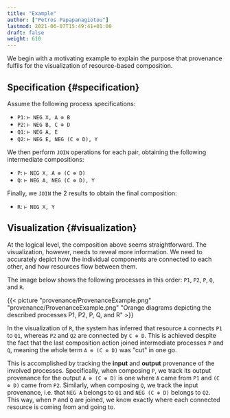 ```yaml
---
title: "Example"
author: ["Petros Papapanagiotou"]
lastmod: 2021-06-07T15:49:41+01:00
draft: false
weight: 610
---
```


We begin with a motivating example to explain the purpose that provenance fulfils for the visualization of resource-based composition.


## Specification {#specification}

Assume the following process specifications:

-   `P1`: `⊢ NEG X, A ⊗ B`
-   `P2`: `⊢ NEG B, C ⊕ D`
-   `Q1`: `⊢ NEG A, E`
-   `Q2`: `⊢ NEG E, NEG (C ⊕ D), Y`

We then perform `JOIN` operations for each pair, obtaining the following intermediate compositions:

-   `P`: `⊢ NEG X, A ⊗ (C ⊕ D)`
-   `Q`: `⊢ NEG A, NEG (C ⊕ D), Y`

Finally, we `JOIN` the 2 results to obtain the final composition:

-   `R`: `⊢ NEG X, Y`


## Visualization {#visualization}

At the logical level, the composition above seems straightforward. The visualization, however, needs to reveal more information. We need to accurately depict how the individual components are connected to each other, and how resources flow between them.

The image below shows the following processes in this order: `P1`, `P2`, `P`, `Q`, and `R`.

{{< picture "provenance/ProvenanceExample.png" "provenance/ProvenanceExample.png" "Orange diagrams depicting the described processes P1, P2, P, Q, and R" >}}

In the visualization of `R`, the system has inferred that resource `A` connects `P1` to `Q1`, whereas `P2` and `Q2` are connected by `C ⊕ D`. This is achieved despite the fact that the last composition action joined intermediate processes `P` and `Q`, meaning the whole term `A ⊗ (C ⊕ D)` was "cut" in one go.

This is accomplished by tracking the **input** and **output** provenance of the involved processes. Specifically, when composing `P`, we track its output provenance for the output `A ⊗ (C ⊕ D)` is one where `A` came from `P1` and `(C ⊕ D)` came from `P2`. Similarly, when composing `Q`, we track the input provenance, i.e. that `NEG A` belongs to `Q1` and `NEG (C ⊕ D)` belongs to `Q2`. This way, when `P` and `Q` are joined, we know exactly where each connected resource is coming from and going to.

